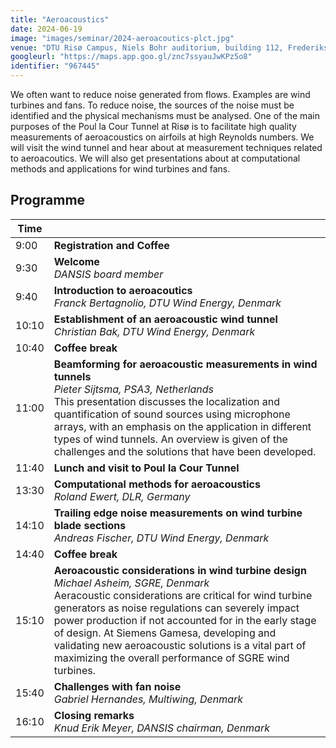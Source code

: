 ```yaml
---
title: "Aeroacoustics"
date: 2024-06-19
image: "images/seminar/2024-aeroacoutics-plct.jpg"
venue: "DTU Risø Campus, Niels Bohr auditorium, building 112, Frederiksborgvej 399,  4000 Roskilde"
googleurl: "https://maps.app.goo.gl/znc7ssyauJwKPz5o8"
identifier: "967445"
---
```


We often want to reduce noise generated from flows. Examples are wind turbines and fans. To reduce noise, the sources of the noise must be identified and the physical mechanisms must be analysed. One of the main purposes of the Poul la Cour Tunnel at Risø is to facilitate high quality measurements of aeroacoustics on airfoils at high Reynolds numbers. We will visit the wind tunnel and hear about at measurement techniques related to aeroacoutics. We will also get presentations about at computational methods and applications for wind turbines and fans.


## Programme

<!-- 
| Time  |             |             |
| ----- | ----------- | ----------- |
|  9:00 | Registration and Coffee | |
|  9:30 | Welcome | DANSIS boardmember, Denmark |
|  9:40 | Introduction to aeroacoutics | Franck Bertagnolio, DTU Wind Energy, Denmark |
| 10:10 | Establishment of an aeroacoustic wind tunnel | Christian Bak, DTU Wind Energy, Denmark  |
| 10:40 | Coffee break | |
| 11:00 | Beamforming for aeroacoustic measurements in wind tunnels | Pieter Sijtsma, PSA3, Netherlands |
| 11:40 | Lunch and visit to Poul la Cour Tunnel | |
| 13:30 | Computational methods for aeroacoustics | Roland Ewert, DLR, Germany |
| 14:10 | Trailing edge noise measurements on wind turbine blade sections | Andreas Fischer, DTU Wind Energy, Denmark |
| 14:40 | Coffee break | |
| 15:10 | Aeroacoustic considerations in wind turbine design | Michael Asheim, SGRE, Denmark  |
| 15:40 | Challenges with fan noise | Gabriel Hernandes, Multiwing, Denmark |
| 16:10 | Closing remarks | Knud Erik Meyer, DANSIS chairman, Denmark | -->

| Time  |                        |
| ----- | ---------------------- |
|  9:00 | **Registration and Coffee** |
|  9:30 | **Welcome** <br> *DANSIS board member* |
|  9:40 | **Introduction to aeroacoutics** <br> *Franck Bertagnolio, DTU Wind Energy, Denmark* |
| 10:10 | **Establishment of an aeroacoustic wind tunnel** <br> *Christian Bak, DTU Wind Energy, Denmark* |
| 10:40 | **Coffee break** |
| 11:00 | **Beamforming for aeroacoustic measurements in wind tunnels** <br> *Pieter Sijtsma, PSA3, Netherlands* <br> This presentation discusses the localization and quantification of sound sources using microphone arrays, with an emphasis on the application in different types of wind tunnels. An overview is given of the challenges and the solutions that have been developed.|
| 11:40 | **Lunch and visit to Poul la Cour Tunnel** |
| 13:30 | **Computational methods for aeroacoustics** <br> *Roland Ewert, DLR, Germany* |
| 14:10 | **Trailing edge noise measurements on wind turbine blade sections** <br> *Andreas Fischer, DTU Wind Energy, Denmark* |
| 14:40 | **Coffee break** |
| 15:10 | **Aeroacoustic considerations in wind turbine design** <br> *Michael Asheim, SGRE, Denmark* <br> Aeracoustic considerations are critical for wind turbine generators as noise regulations can severely impact power production if not accounted for in the early stage of design. At Siemens Gamesa, developing and validating new aeroacoustic solutions is a vital part of maximizing the overall performance of SGRE wind turbines. |
| 15:40 | **Challenges with fan noise** <br> *Gabriel Hernandes, Multiwing, Denmark* |
| 16:10 | **Closing remarks** <br> *Knud Erik Meyer, DANSIS chairman, Denmark* |
